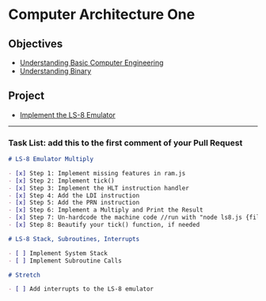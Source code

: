 # Computer Architecture One

## Objectives

- [Understanding Basic Computer Engineering](objectives/basic-comp-eng)
- [Understanding Binary](objectives/binary)

## Project

- [Implement the LS-8 Emulator](project/ls8)

---

### Task List: add this to the first comment of your Pull Request

```markdown
# LS-8 Emulator Multiply

- [x] Step 1: Implement missing features in ram.js
- [x] Step 2: Implement tick()
- [x] Step 3: Implement the HLT instruction handler
- [x] Step 4: Add the LDI instruction
- [x] Step 5: Add the PRN instruction
- [x] Step 6: Implement a Multiply and Print the Result
- [x] Step 7: Un-hardcode the machine code //run with "node ls8.js {filepath}"
- [x] Step 8: Beautify your tick() function, if needed

# LS-8 Stack, Subroutines, Interrupts

- [ ] Implement System Stack
- [ ] Implement Subroutine Calls

# Stretch

- [ ] Add interrupts to the LS-8 emulator
```

